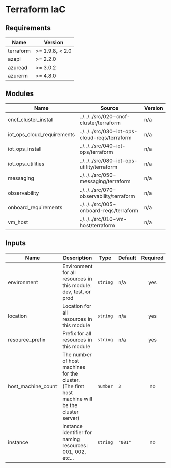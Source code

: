 <!-- BEGIN_TF_DOCS -->
<!-- markdown-table-prettify-ignore-start -->
# Terraform IaC

## Requirements

| Name | Version |
|------|---------|
| terraform | >= 1.9.8, < 2.0 |
| azapi | >= 2.2.0 |
| azuread | >= 3.0.2 |
| azurerm | >= 4.8.0 |

## Modules

| Name | Source | Version |
|------|--------|---------|
| cncf\_cluster\_install | ../../../src/020-cncf-cluster/terraform | n/a |
| iot\_ops\_cloud\_requirements | ../../../src/030-iot-ops-cloud-reqs/terraform | n/a |
| iot\_ops\_install | ../../../src/040-iot-ops/terraform | n/a |
| iot\_ops\_utilities | ../../../src/080-iot-ops-utility/terraform | n/a |
| messaging | ../../../src/050-messaging/terraform | n/a |
| observability | ../../../src/070-observability/terraform | n/a |
| onboard\_requirements | ../../../src/005-onboard-reqs/terraform | n/a |
| vm\_host | ../../../src/010-vm-host/terraform | n/a |

## Inputs

| Name | Description | Type | Default | Required |
|------|-------------|------|---------|:--------:|
| environment | Environment for all resources in this module: dev, test, or prod | `string` | n/a | yes |
| location | Location for all resources in this module | `string` | n/a | yes |
| resource\_prefix | Prefix for all resources in this module | `string` | n/a | yes |
| host\_machine\_count | The number of host machines for the cluster. (The first host machine will be the cluster server) | `number` | `3` | no |
| instance | Instance identifier for naming resources: 001, 002, etc... | `string` | `"001"` | no |
<!-- markdown-table-prettify-ignore-end -->
<!-- END_TF_DOCS -->
